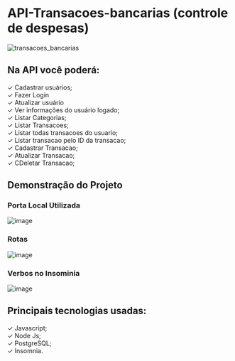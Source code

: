 # API-Transacoes-bancarias (controle de despesas)

![transacoes_bancarias](https://user-images.githubusercontent.com/63027260/186543222-8b7ec6f9-3193-4dba-a28a-eedbf307fca2.gif)

## Na API você poderá:
✓ Cadastrar usuários;
<br>
✓ Fazer Login
<br>
✓ Atualizar usuário
<br>
✓ Ver informações do usuário logado;
<br>
✓ Listar Categorias;
<br>
✓ Listar Transacoes;
<br>
✓ Listar todas transacoes do usuario;
<br>
✓ Listar transacao pelo ID da transacao;
<br>
✓ Cadastrar Transacao;
<br>
✓ Atualizar Transacao;
<br>
✓ CDeletar Transacao;
<br>


## Demonstração do Projeto

### Porta Local Utilizada
![image](https://user-images.githubusercontent.com/63027260/186544077-85b06944-273a-41fc-adf5-b49e6792b2fd.png)

### Rotas
![image](https://user-images.githubusercontent.com/63027260/186544127-75425a46-057c-463b-834a-f97900e6d00c.png)

### Verbos no Insominia
![image](https://user-images.githubusercontent.com/63027260/186544256-6fe694a7-972d-4774-98e0-3f49330d9c63.png)

## Principais tecnologias usadas:

✓ Javascript;
<br>
✓ Node Js;
<br>
✓ PostgreSQL;
<br>
✓ Insomnia.
